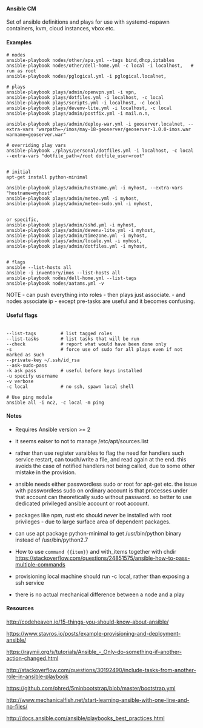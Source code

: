 
#### Ansible CM

Set of ansible definitions and plays for use with systemd-nspawn containers, kvm, cloud instances, vbox etc.


#### Examples

```
# nodes
ansible-playbook nodes/other/apu.yml --tags bind,dhcp,iptables
ansible-playbook nodes/other/dell-home.yml -c local -i localhost,   # run as root
ansible-playbook nodes/pglogical.yml -i pglogical.localnet,

# plays
ansible-playbook plays/admin/openvpn.yml -i vpn,
ansible-playbook plays/dotfiles.yml -i localhost, -c local
ansible-playbook plays/scripts.yml -i localhost, -c local 
ansible-playbook plays/devenv-lite.yml -i localhost, -c local
ansible-playbook plays/admin/postfix.yml -i mail.n.n,

ansible-playbook plays/admin/deploy-war.yml -i geoserver.localnet, --extra-vars "warpath=~/imos/may-18-geoserver/geoserver-1.0.0-imos.war warname=geoserver.war"

# overriding play vars
ansible-playbook ./plays/personal/dotfiles.yml -i localhost, -c local --extra-vars "dotfile_path=/root dotfile_user=root"


# initial
apt-get install python-minimal

ansible-playbook plays/admin/hostname.yml -i myhost, --extra-vars "hostname=myhost"
ansible-playbook plays/admin/meteo.yml -i myhost,
ansible-playbook plays/admin/meteo-sudo.yml -i myhost,


or specific,
ansible-playbook plays/admin/sshd.yml -i myhost,
ansible-playbook plays/admin/devenv-lite.yml -i myhost,
ansible-playbook plays/admin/timezone.yml -i myhost,
ansible-playbook plays/admin/locale.yml -i myhost,
ansible-playbook plays/admin/dotfiles.yml -i myhost,


# flags 
ansible --list-hosts all
ansible -i inventory/imos --list-hosts all
ansible-playbook nodes/dell-home.yml --list-tags
ansible-playbook nodes/aatams.yml -v

```

NOTE - can push everything into roles
      - then plays just associate. 
      - and nodes associate ip - except pre-tasks are useful and it becomes confusing.


#### Useful flags
```

--list-tags         # list tagged roles
--list-tasks        # list tasks that will be run
--check             # report what would have been done only
-s                  # force use of sudo for all plays even if not marked as such
--private-key ~/.ssh/id_rsa
--ask-sudo-pass
-k ask pass         # useful before keys installed
-u specify username
-v verbose
-c local            # no ssh, spawn local shell

# Use ping module
ansible all -i nc2, -c local -m ping
```

#### Notes

-  Requires Ansible version >= 2

- it seems eaiser to not to manage /etc/apt/sources.list 

- rather than use register varaibles to flag the need for handlers such service restart, can touch/write a file, and read again at the end. this avoids the case of notified handlers not being called, due to some other mistake in the provision.

- ansible needs either passwordless sudo or root for apt-get etc. the issue with passwordless sudo on ordinary account is that processes under that account can theoretically sudo without password. so better to use dedicated privileged ansible account or root account.

- packages like npm, rust etc should *never* be installed with root privileges - due to large surface area of dependent packages.

- can use apt package python-minimal to get /usr/bin/python binary instead of /usr/bin/python2.7

- How to use `command {{item}}` and with_items together with chdir https://stackoverflow.com/questions/24851575/ansible-how-to-pass-multiple-commands

- provisioning local machine should run -c local, rather than exposing a ssh service

- there is no actual mechanical difference between a node and a play


#### Resources

http://codeheaven.io/15-things-you-should-know-about-ansible/

https://www.stavros.io/posts/example-provisioning-and-deployment-ansible/

https://raymii.org/s/tutorials/Ansible_-_Only-do-something-if-another-action-changed.html

http://stackoverflow.com/questions/30192490/include-tasks-from-another-role-in-ansible-playbook

https://github.com/phred/5minbootstrap/blob/master/bootstrap.yml

http://www.mechanicalfish.net/start-learning-ansible-with-one-line-and-no-files/

http://docs.ansible.com/ansible/playbooks_best_practices.html




